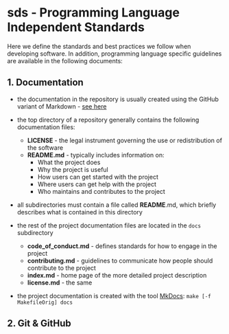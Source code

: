 # sds - Programming Language Independent Standards

Here we define the standards and best practices we follow when developing software.
In addition, programming language specific guidelines are available in the following documents:

## 1. Documentation

- the documentation in the repository is usually created using the GitHub variant of Markdown - [see here](https://docs.github.com/en/get-started/writing-on-github/getting-started-with-writing-and-formatting-on-github/basic-writing-and-formatting-syntax)

- the top directory of a repository generally contains the following documentation files:
  - **LICENSE** - the legal instrument governing the use or redistribution of the software
  - **README.md** - typically includes information on:
    - What the project does
    - Why the project is useful
    - How users can get started with the project
    - Where users can get help with the project
    - Who maintains and contributes to the project

- all subdirectories must contain a file called **README**.md, which briefly describes what is contained in this directory
 
- the rest of the project documentation files are located in the `docs` subdirectory
  - **code_of_conduct.md** - defines standards for how to engage in the project
  - **contributing.md** - guidelines to communicate how people should contribute to the project
  - **index.md** - home page of the more detailed project description
  - **license.md** - the same 
 
- the project documentation is created with the tool [MkDocs](https://www.mkdocs.org):  `make [-f MakefileOrig] docs`

## 2. Git & GitHub

